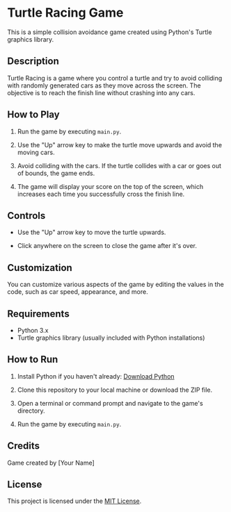 # Turtle Racing Game

This is a simple collision avoidance game created using Python's Turtle graphics library.

## Description

Turtle Racing is a game where you control a turtle and try to avoid colliding with randomly generated cars as they move across the screen. The objective is to reach the finish line without crashing into any cars.

## How to Play

1. Run the game by executing `main.py`.

2. Use the "Up" arrow key to make the turtle move upwards and avoid the moving cars.

3. Avoid colliding with the cars. If the turtle collides with a car or goes out of bounds, the game ends.

4. The game will display your score on the top of the screen, which increases each time you successfully cross the finish line.

## Controls

- Use the "Up" arrow key to move the turtle upwards.

- Click anywhere on the screen to close the game after it's over.

## Customization

You can customize various aspects of the game by editing the values in the code, such as car speed, appearance, and more.

## Requirements

- Python 3.x
- Turtle graphics library (usually included with Python installations)

## How to Run

1. Install Python if you haven't already: [Download Python](https://www.python.org/downloads/)

2. Clone this repository to your local machine or download the ZIP file.

3. Open a terminal or command prompt and navigate to the game's directory.

4. Run the game by executing `main.py`.

## Credits

Game created by [Your Name]

## License

This project is licensed under the [MIT License](LICENSE).

